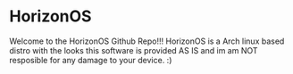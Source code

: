 # HorizonOS
Welcome to the HorizonOS Github Repo!!!
HorizonOS is a Arch linux based distro with the looks this software is provided AS IS and im am NOT resposible for any damage to your device.
:)

